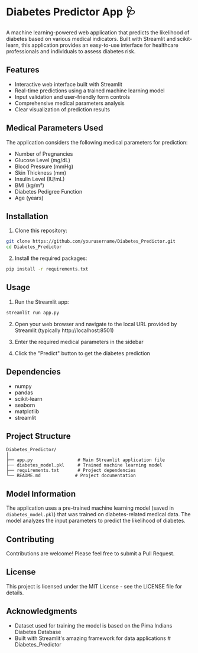 # Diabetes Predictor App 🩺

A machine learning-powered web application that predicts the likelihood of diabetes based on various medical indicators. Built with Streamlit and scikit-learn, this application provides an easy-to-use interface for healthcare professionals and individuals to assess diabetes risk.

## Features

- Interactive web interface built with Streamlit
- Real-time predictions using a trained machine learning model
- Input validation and user-friendly form controls
- Comprehensive medical parameters analysis
- Clear visualization of prediction results

## Medical Parameters Used

The application considers the following medical parameters for prediction:
- Number of Pregnancies
- Glucose Level (mg/dL)
- Blood Pressure (mmHg)
- Skin Thickness (mm)
- Insulin Level (IU/mL)
- BMI (kg/m²)
- Diabetes Pedigree Function
- Age (years)

## Installation

1. Clone this repository:
```bash
git clone https://github.com/yourusername/Diabetes_Predictor.git
cd Diabetes_Predictor
```

2. Install the required packages:
```bash
pip install -r requirements.txt
```

## Usage

1. Run the Streamlit app:
```bash
streamlit run app.py
```

2. Open your web browser and navigate to the local URL provided by Streamlit (typically http://localhost:8501)

3. Enter the required medical parameters in the sidebar

4. Click the "Predict" button to get the diabetes prediction

## Dependencies

- numpy
- pandas
- scikit-learn
- seaborn
- matplotlib
- streamlit

## Project Structure

```
Diabetes_Predictor/
│
├── app.py                 # Main Streamlit application file
├── diabetes_model.pkl     # Trained machine learning model
├── requirements.txt       # Project dependencies
└── README.md             # Project documentation
```

## Model Information

The application uses a pre-trained machine learning model (saved in `diabetes_model.pkl`) that was trained on diabetes-related medical data. The model analyzes the input parameters to predict the likelihood of diabetes.

## Contributing

Contributions are welcome! Please feel free to submit a Pull Request.

## License

This project is licensed under the MIT License - see the LICENSE file for details.

## Acknowledgments

- Dataset used for training the model is based on the Pima Indians Diabetes Database
- Built with Streamlit's amazing framework for data applications
#   D i a b e t e s _ P r e d i c t o r  
 